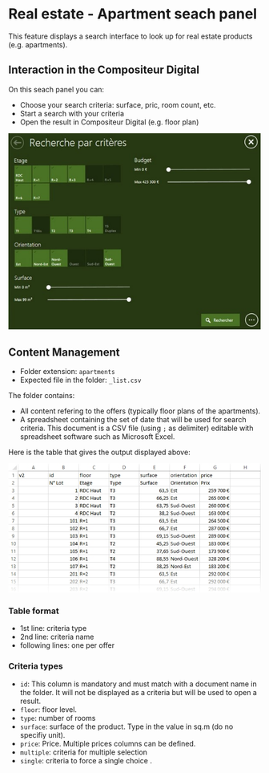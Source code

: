 # Real estate - Apartment seach panel

This feature displays a search interface to look up for real estate products (e.g. apartments).

## Interaction in the Compositeur Digital

On this seach panel you can:
- Choose your search criteria: surface, pric, room count, etc.
- Start a search with your criteria
- Open the result in Compositeur Digital (e.g. floor plan)

![Aperçu du module de recherche](img/immo_preview.jpg)

## Content Management

- Folder extension: `apartments`
- Expected file in the folder: `_list.csv` 

The folder contains:
- All content refering to the offers (typically floor plans of the apartments).
- A spreadsheet containing the set of date that will be used for search criteria. This document is a CSV file (using `;` as delimiter) editable with spreadsheet software such as Microsoft Excel.

Here is the table that gives the output displayed above:

![Aperçu du fichier _questions.csv](img/immo_csv.jpg)

### Table format

- 1st line: criteria type
- 2nd line: criteria name
- following lines: one per offer

### Criteria types

- `id`: This column is mandatory and must match with a document name in the folder. It will not be displayed as a criteria but will be used to open a result.
- `floor`: floor level.
- `type`: number of rooms
- `surface`: surface of the product. Type in the value in sq.m (do no specifiy unit).
- `price`: Price. Multiple prices columns can be defined.
- `multiple`: criteria for multiple selection 
- `single`:  criteria to force a single choice .
